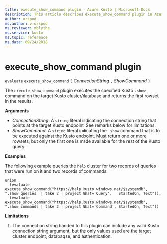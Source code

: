```yaml
---
title: execute_show_command plugin - Azure Kusto | Microsoft Docs
description: This article describes execute_show_command plugin in Azure Kusto.
author: orspod
ms.author: v-orspod
ms.reviewer: mblythe
ms.service: kusto
ms.topic: reference
ms.date: 09/24/2018
---
```

# execute_show_command plugin

  `evaluate` `execute_show_command` `(` *ConnectionString* `,` *ShowCommand* `)`

The `execute_show_command` plugin executes the specified Kusto `.show` command
on the target Kusto cluster/database
and returns the first rowset in the results.

**Arguments**

* *ConnectionString*: A `string` literal indicating the connection string that
  points at the target Kusto endpoint. See remarks below for limitations.
* *ShowCommand*: A `string` literal indicating the `.show` command that is to be executed
  against the Kusto endpoint. Must return one or more rowsets, but only the
  first one is made available for the rest of the Kusto query.

**Examples**

The following example queries the `help` cluster for two records of queries
that were run on it and two records of commands.

```
union
  (evaluate execute_show_command("https://help.kusto.windows.net/$systemdb", ".show queries  | take 2 | project What='Query',   StartedOn, Text")),
  (evaluate execute_show_command("https://help.kusto.windows.net/$systemdb", ".show commands | take 2 | project What='Command', StartedOn, Text"))
```

**Limitations**

1. The connection string handed to this plugin can include any valid Kusto
   connection string argument, but the only values used are the target cluster
   endpoint, databaqse, and authentication.